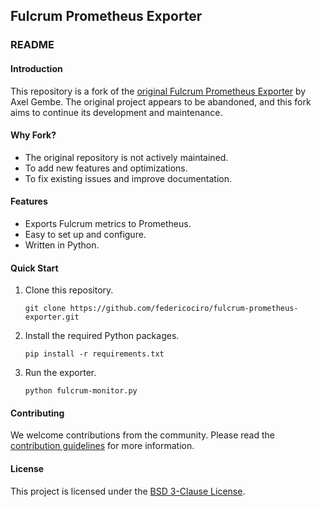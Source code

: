 ## Fulcrum Prometheus Exporter

### README 

#### Introduction
This repository is a fork of the [original Fulcrum Prometheus Exporter](https://github.com/EchterAgo/fulcrum-prometheus-exporter) by Axel Gembe. The original project appears to be abandoned, and this fork aims to continue its development and maintenance.

#### Why Fork?
- The original repository is not actively maintained.
- To add new features and optimizations.
- To fix existing issues and improve documentation.

#### Features
- Exports Fulcrum metrics to Prometheus.
- Easy to set up and configure.
- Written in Python.

#### Quick Start
1. Clone this repository.
   ```
   git clone https://github.com/federicociro/fulcrum-prometheus-exporter.git
   ```
2. Install the required Python packages.
   ```
   pip install -r requirements.txt
   ```
3. Run the exporter.
   ```
   python fulcrum-monitor.py
   ```

#### Contributing
We welcome contributions from the community. Please read the [contribution guidelines](CONTRIBUTING.md) for more information.

#### License
This project is licensed under the [BSD 3-Clause License](https://github.com/federicociro/fulcrum-prometheus-exporter/blob/master/LICENSE).
